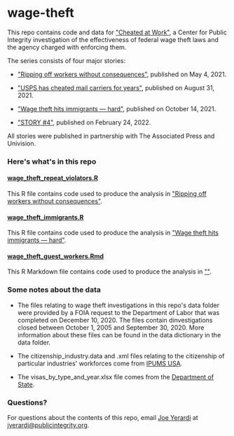 # wage-theft

This repo contains code and data for ["Cheated at Work"](https://publicintegrity.org/topics/inequality-poverty-opportunity/workers-rights/cheated-at-work/), a Center for Public Integrity investigation of the effectiveness of federal wage theft laws and the agency charged with enforcing them.

The series consists of four major stories:
* ["Ripping off workers without consequences"](https://publicintegrity.org/inequality-poverty-opportunity/workers-rights/cheated-at-work/ripping-off-workers-with-no-consequences/), published on May 4, 2021.

* ["USPS has cheated mail carriers for years"]("https://publicintegrity.org/inequality-poverty-opportunity/workers-rights/cheated-at-work/usps-cheated-mail-carriers/), published on August 31, 2021.

* ["Wage theft hits immigrants — hard"](https://publicintegrity.org/inequality-poverty-opportunity/workers-rights/cheated-at-work/garment-immigrant-workers-wage-theft/), published on October 14, 2021.

* ["STORY #4"](), published on February 24, 2022.

All stories were published in partnership with The Associated Press and Univision.

### Here's what's in this repo

#### [wage_theft_repeat_violators.R](wage_theft_repeat_violators.R)
This R file contains code used to produce the analysis in ["Ripping off workers without consequences"](https://publicintegrity.org/inequality-poverty-opportunity/workers-rights/cheated-at-work/ripping-off-workers-with-no-consequences/).

#### [wage_theft_immigrants.R](wage_theft_immigrants.R)
This R file contains code used to produce the analysis in ["Wage theft hits immigrants — hard"](https://publicintegrity.org/inequality-poverty-opportunity/workers-rights/cheated-at-work/garment-immigrant-workers-wage-theft/).

#### [wage_theft_guest_workers.Rmd](wage_theft_guest_workers.Rmd)
This R Markdown file contains code used to produce the analysis in [""]().

### Some notes about the data
* The files relating to wage theft investigations in this repo's data folder were provided by a FOIA request to the Department of Labor that was completed on December 10, 2020. The files contain dinvestigations closed between October 1, 2005 and September 30, 2020. More information about these files can be found in the data dictionary in the data folder.

* The citizenship_industry.data and .xml files relating to the citizenship of particular industries' workforces come from [IPUMS USA](https://usa.ipums.org/usa/index.shtml).

* The visas_by_type_and_year.xlsx file comes from the [Department of State](https://travel.state.gov/content/travel/en/legal/visa-law0/visa-statistics/nonimmigrant-visa-statistics.html).

### Questions?
For questions about the contents of this repo, email [Joe Yerardi](https://publicintegrity.org/author/joe-yerardi/) at jyerardi@publicintegrity.org.

